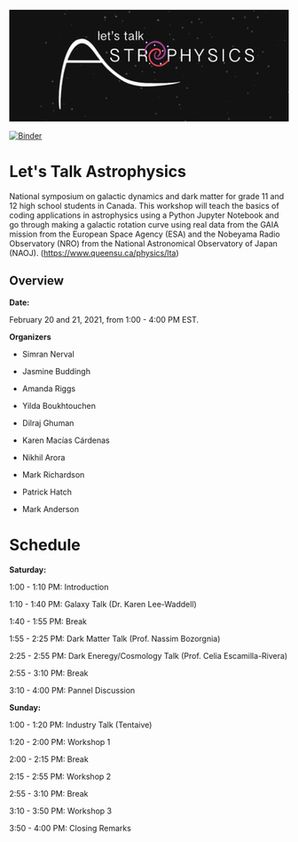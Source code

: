 ![alt text](https://github.com/LTSQueens/Let-s-Talk-Astrophysics/blob/main/Organization/logo-cropped.png?raw=true)

[![Binder](https://mybinder.org/badge_logo.svg)](https://mybinder.org/v2/gh/LTSQueens/Let-s-Talk-Astrophysics/HEAD)

# Let's Talk Astrophysics

National symposium on galactic dynamics and dark matter for grade 11 and 12 high school students in Canada. This workshop will teach the basics of coding applications in astrophysics using a Python Jupyter Notebook and go through making a galactic rotation curve using real data from the GAIA mission from the European Space Agency (ESA) and the Nobeyama Radio Observatory (NRO) from the National Astronomical Observatory of Japan (NAOJ). (https://www.queensu.ca/physics/lta)


## Overview

**Date:**

February 20 and 21, 2021, from 1:00 - 4:00 PM EST.

**Organizers**

* Simran Nerval

* Jasmine Buddingh

* Amanda Riggs

* Yilda Boukhtouchen

* Dilraj Ghuman

* Karen Macías Cárdenas

* Nikhil Arora

* Mark Richardson

* Patrick Hatch

* Mark Anderson

# Schedule

**Saturday:** 

1:00 - 1:10 PM: Introduction

1:10 - 1:40 PM: Galaxy Talk (Dr. Karen Lee-Waddell)

1:40 - 1:55 PM: Break

1:55 - 2:25 PM: Dark Matter Talk (Prof. Nassim Bozorgnia)

2:25 - 2:55 PM: Dark Eneregy/Cosmology Talk (Prof. Celia Escamilla-Rivera)

2:55 - 3:10 PM: Break

3:10 - 4:00 PM: Pannel Discussion 

**Sunday:**

1:00 - 1:20 PM: Industry Talk (Tentaive)

1:20 - 2:00 PM: Workshop 1

2:00 - 2:15 PM: Break

2:15 - 2:55 PM: Workshop 2

2:55 - 3:10 PM: Break

3:10 - 3:50 PM: Workshop 3

3:50 - 4:00 PM: Closing Remarks
